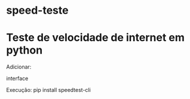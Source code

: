 # speed-teste
# Teste de velocidade de internet em python

Adicionar:

interface

Execução: pip install speedtest-cli

